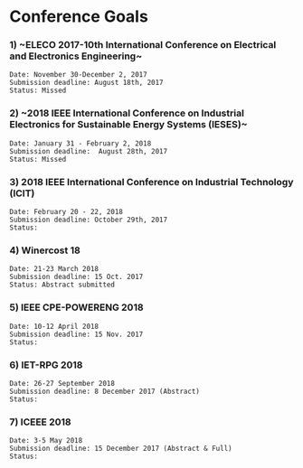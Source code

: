 # Conference Goals

### 1) ~ELECO 2017-10th International Conference on Electrical and Electronics Engineering~  
    Date: November 30-December 2, 2017
    Submission deadline: August 18th, 2017
    Status: Missed
    
### 2) ~2018 IEEE International Conference on Industrial Electronics for Sustainable Energy Systems (IESES)~
    Date: January 31 - February 2, 2018
    Submission deadline:  August 28th, 2017 
    Status: Missed
    
### 3) 2018 IEEE International Conference on Industrial Technology (ICIT)
    Date: February 20 - 22, 2018
    Submission deadline: October 29th, 2017
    Status: 
    
### 4) Winercost 18
    Date: 21-23 March 2018
    Submission deadline: 15 Oct. 2017
    Status: Abstract submitted
    
### 5) IEEE CPE-POWERENG 2018
    Date: 10-12 April 2018
    Submission deadline: 15 Nov. 2017
    Status: 

### 6) IET-RPG 2018
    Date: 26-27 September 2018
    Submission deadline: 8 December 2017 (Abstract)
    Status: 
    
### 7) ICEEE 2018
    Date: 3-5 May 2018
    Submission deadline: 15 December 2017 (Abstract & Full)
    Status: 
